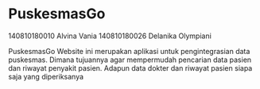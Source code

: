 # PuskesmasGo
140810180010 Alvina Vania
140810180026 Delanika Olympiani

PuskesmasGo
Website ini merupakan aplikasi untuk pengintegrasian data puskesmas. Dimana tujuannya agar mempermudah pencarian data pasien dan riwayat penyakit pasien. Adapun data dokter dan riwayat pasien siapa saja yang diperiksanya
